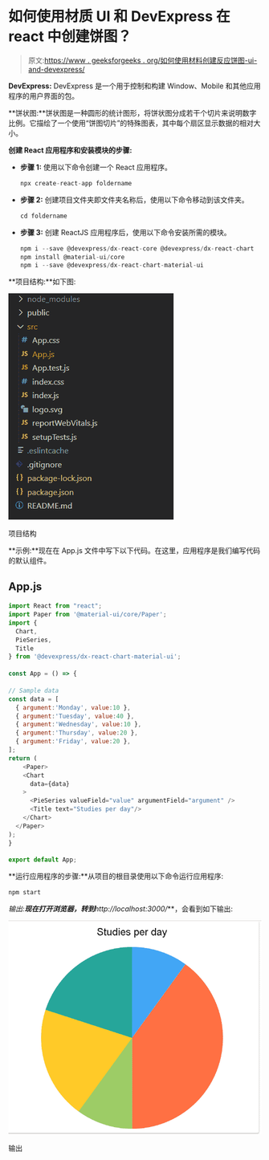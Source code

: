 # 如何使用材质 UI 和 DevExpress 在 react 中创建饼图？

> 原文:[https://www . geeksforgeeks . org/如何使用材料创建反应饼图-ui-and-devexpress/](https://www.geeksforgeeks.org/how-to-create-pie-chart-in-react-using-material-ui-and-devexpress/)

**DevExpress:** DevExpress 是一个用于控制和构建 Window、Mobile 和其他应用程序的用户界面的包。

**饼状图:**饼状图是一种圆形的统计图形，将饼状图分成若干个切片来说明数字比例。它描绘了一个使用“饼图切片”的特殊图表，其中每个扇区显示数据的相对大小。

**创建 React 应用程序和安装模块的步骤:**

*   **步骤 1:** 使用以下命令创建一个 React 应用程序。

    ```jsx
    npx create-react-app foldername
    ```

*   **步骤 2:** 创建项目文件夹即文件夹名称后，使用以下命令移动到该文件夹。

    ```jsx
    cd foldername
    ```

*   **步骤 3:** 创建 ReactJS 应用程序后，使用以下命令安装所需的模块。

    ```jsx
    npm i --save @devexpress/dx-react-core @devexpress/dx-react-chart
    npm install @material-ui/core
    npm i --save @devexpress/dx-react-chart-material-ui
    ```

**项目结构:**如下图:

![](img/f04ae0d8b722a9fff0bd9bd138b29c23.png)

项目结构

**示例:**现在在 App.js 文件中写下以下代码。在这里，应用程序是我们编写代码的默认组件。

## App.js

```jsx
import React from "react";
import Paper from '@material-ui/core/Paper';
import {
  Chart,
  PieSeries,
  Title
} from '@devexpress/dx-react-chart-material-ui';

const App = () => {

// Sample data
const data = [
  { argument:'Monday', value:10 },
  { argument:'Tuesday', value:40 },
  { argument:'Wednesday', value:10 },
  { argument:'Thursday', value:20 },
  { argument:'Friday', value:20 },
];
return (
    <Paper>
    <Chart
      data={data}
    >
      <PieSeries valueField="value" argumentField="argument" />
      <Title text="Studies per day"/>
    </Chart>
  </Paper>
);
}

export default App;
```

**运行应用程序的步骤:**从项目的根目录使用以下命令运行应用程序:

```jsx
npm start
```

**输出:**现在打开浏览器，转到***http://localhost:3000/***，会看到如下输出:

![](img/0575d358b80e90fe0defaef79e137eed.png)

输出